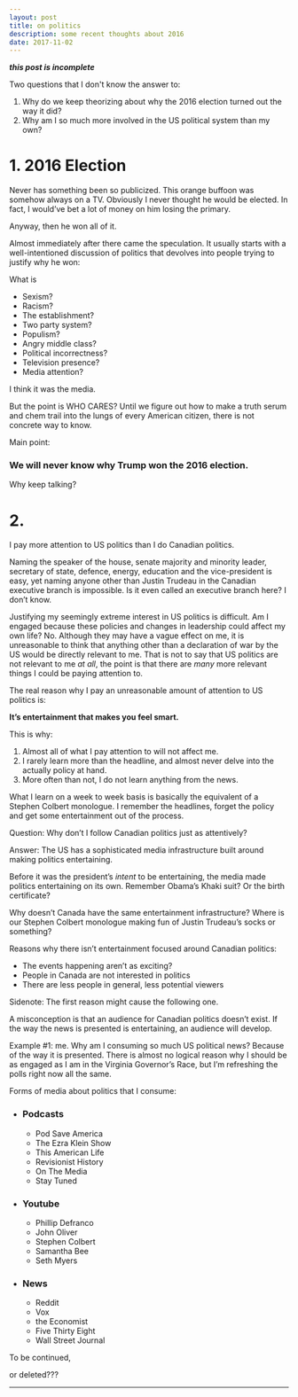 ```yaml
---
layout: post
title: on politics
description: some recent thoughts about 2016
date: 2017-11-02
---
```


***this post is incomplete***

Two questions that I don't know the answer to:
1. Why do we keep theorizing about why the 2016 election turned out the way it did?
2. Why am I so much more involved in the US political system than my own?

# 1. 2016 Election

Never has something been so publicized. This orange buffoon was somehow always on a TV. Obviously I never thought he would be elected. In fact, I would’ve bet a lot of money on him losing the primary.

Anyway, then he won all of it.

Almost immediately after there came the speculation. It usually starts with a well-intentioned discussion of politics that devolves into people trying to justify why he won: 

What is
- Sexism?
- Racism?
- The establishment?
- Two party system?
- Populism?
- Angry middle class?
- Political incorrectness?
- Television presence?
- Media attention?

I think it was the media.

But the point is WHO CARES? Until we figure out how to make a truth serum and chem trail into the lungs of every American citizen, there is not concrete way to know. 

Main point:

### **We will never know why Trump won the 2016 election.**

Why keep talking?


# 2. 

I pay more attention to US politics than I do Canadian politics. 

Naming the speaker of the house, senate majority and minority leader, secretary of state, defence, energy, education and the vice-president is easy, yet naming anyone other than Justin Trudeau in the Canadian executive branch is impossible. Is it even called an executive branch here? I don’t know. 

Justifying my seemingly extreme interest in US politics is difficult. Am I engaged because these policies and changes in leadership could affect my own life? No. Although they may have a vague effect on me, it is unreasonable to think that anything other than a declaration of war by the US would be directly relevant to me. 
That is not to say that US politics are not relevant to me *at all*, the point is that there are *many* more relevant things I could be paying attention to. 

The real reason why I pay an unreasonable amount of attention to US politics is:

<b>It’s entertainment that makes you feel smart.</b>

This is why:

1. Almost all of what I pay attention to will not affect me.
2. I rarely learn more than the headline, and almost never delve into the actually policy at hand.
3. More often than not, I do not learn anything from the news.

What I learn on a week to week basis is basically the equivalent of a Stephen Colbert monologue. I remember the headlines, forget the policy and get some entertainment out of the process.

Question: Why don’t I follow Canadian politics just as attentively?

Answer: The US has a sophisticated media infrastructure built around making politics entertaining. 

Before it was the president’s *intent* to be entertaining, the media made politics entertaining on its own. Remember Obama’s Khaki suit? Or the birth certificate? 

Why doesn’t Canada have the same entertainment infrastructure? Where is our Stephen Colbert monologue making fun of Justin Trudeau’s socks or something?

Reasons why there isn’t entertainment focused around Canadian politics:

- The events happening aren’t as exciting?
- People in Canada are not interested in politics
- There are less people in general, less potential viewers

Sidenote: The first reason might cause the following one.

A misconception is that an audience for Canadian politics doesn’t exist. If the way the news is presented is entertaining, an audience will develop. 

Example #1: me. Why am I consuming so much US political news? Because of the way it is presented. There is almost no logical reason why I should be as engaged as I am in the Virginia Governor’s Race, but I’m refreshing the polls right now all the same.

Forms of media about politics that I consume:

- ### Podcasts 
	* Pod Save America
	* The Ezra Klein Show
	* This American Life
	* Revisionist History
	* On The Media
	* Stay Tuned

- ### Youtube 
	* Phillip Defranco
	* John Oliver
	* Stephen Colbert
	* Samantha Bee
	* Seth Myers

- ### News 
	* Reddit
	* Vox
	* the Economist
	* Five Thirty Eight 
	* Wall Street Journal

To be continued, 



or deleted???

---

